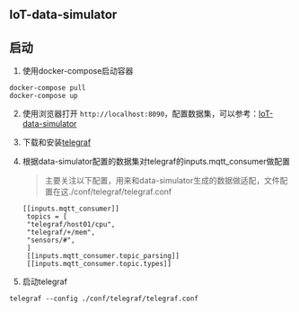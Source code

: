 ## IoT-data-simulator

## 启动

1. 使用docker-compose启动容器
```shell
docker-compose pull
docker-compose up
```

2. 使用浏览器打开 `http://localhost:8090`，配置数据集，可以参考：[IoT-data-simulator](https://github.com/IBA-Group-IT/IoT-data-simulator)

3. 下载和安装[telegraf](https://portal.influxdata.com/downloads/)

4. 根据data-simulator配置的数据集对telegraf的inputs.mqtt_consumer做配置
    > 主要关注以下配置，用来和data-simulator生成的数据做适配，文件配置在这./conf/telegraf/telegraf.conf
    ```
   [[inputs.mqtt_consumer]]
     topics = [
     "telegraf/host01/cpu",
     "telegraf/+/mem",
     "sensors/#",
     ]
     [[inputs.mqtt_consumer.topic_parsing]]
     [[inputs.mqtt_consumer.topic.types]]
   ```
   
5. 启动telegraf

```shell
telegraf --config ./conf/telegraf/telegraf.conf
```
